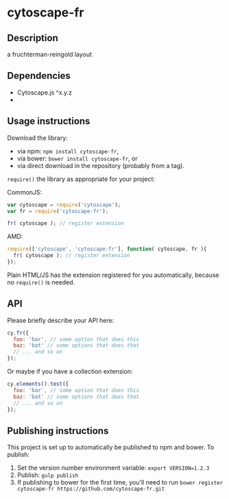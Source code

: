 cytoscape-fr
================================================================================


## Description

a fruchterman-reingold layout


## Dependencies

 * Cytoscape.js ^x.y.z
 * <List your dependencies here please>


## Usage instructions

Download the library:
 * via npm: `npm install cytoscape-fr`,
 * via bower: `bower install cytoscape-fr`, or
 * via direct download in the repository (probably from a tag).

`require()` the library as appropriate for your project:

CommonJS:
```js
var cytoscape = require('cytoscape');
var fr = require('cytoscape-fr');

fr( cytoscape ); // register extension
```

AMD:
```js
require(['cytoscape', 'cytoscape-fr'], function( cytoscape, fr ){
  fr( cytoscape ); // register extension
});
```

Plain HTML/JS has the extension registered for you automatically, because no `require()` is needed.


## API

Please briefly describe your API here:

```js
cy.fr({
  foo: 'bar', // some option that does this
  baz: 'bat' // some options that does that
  // ... and so on
});
```

Or maybe if you have a collection extension:

```js
cy.elements().test({
  foo: 'bar', // some option that does this
  baz: 'bat' // some options that does that
  // ... and so on
});
```


## Publishing instructions

This project is set up to automatically be published to npm and bower.  To publish:

1. Set the version number environment variable: `export VERSION=1.2.3`
1. Publish: `gulp publish`
1. If publishing to bower for the first time, you'll need to run `bower register cytoscape-fr https://github.com/cytoscape-fr.git`

